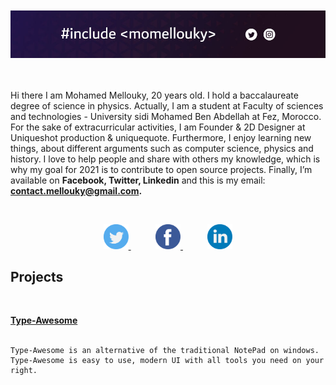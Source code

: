 <br>
<br>

<img src ="img\header\header.jpg">

<br>
<br>
<br>




Hi there
I am Mohamed Mellouky, 20 years old. I hold a baccalaureate degree of science in physics. Actually, I am a student at Faculty of sciences and technologies - University sidi Mohamed Ben Abdellah at Fez, Morocco. For the sake of extracurricular activities, I am Founder & 2D Designer at Uniqueshot production & uniquequote. Furthermore, I enjoy learning new things, about different arguments such as computer science, physics and history. I love to help people and share with others my knowledge, which is why my goal for 2021 is to contribute to open source projects. 
Finally, I’m available on **Facebook, Twitter, Linkedin** and this is my email: 
**contact.mellouky@gmail.com.** 



<br>
<p align = center>
    <a href ="https://twitter.com/MohamedMellouky">
    <img width = 40 src ="img\social media\twitter.svg"> 
    </a>
    &nbsp &nbsp &nbsp &nbsp &nbsp
    <a href = "https://www.facebook.com/M.Mellouky/">
    <img width = 40 src ="img\social media\facebook.svg">
    </a>
    &nbsp &nbsp &nbsp &nbsp &nbsp
    <a href = "https://www.linkedin.com/in/mohamed-mellouky-3484801bb/">
    <img width = 40 src ="img\social media\linkedin.svg">
    </a>
</p>

## **Projects**
<br>

**[Type-Awesome](https://github.com/Momellouky/Type-Awsome
"Type-Awsome")**
<br>
<br>
```
Type-Awesome is an alternative of the traditional NotePad on windows. Type-Awesome is easy to use, modern UI with all tools you need on your right. 

```








